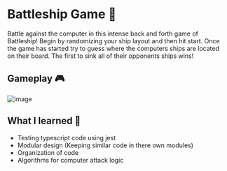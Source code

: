 # Battleship Game 🚢

Battle against the computer in this intense back and forth game of Battleship! 
Begin by randomizing your ship layout and then hit start. 
Once the game has started try to guess where the computers ships are located on their board. 
The first to sink all of their opponents ships wins!

## Gameplay 🎮
![image](https://github.com/Epoza/battleship/assets/86025026/37682e77-b330-4c09-a0dc-3a891f0a710d)

## What I learned 🧠
- Testing typescript code using jest
- Modular design (Keeping similar code in there own modules)
- Organization of code
- Algorithms for computer attack logic
